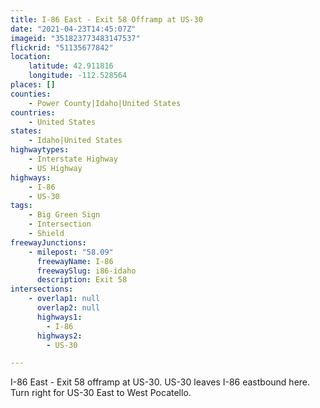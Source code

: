 ```yaml
---
title: I-86 East - Exit 58 Offramp at US-30
date: "2021-04-23T14:45:07Z"
imageid: "351823773483147537"
flickrid: "51135677842"
location:
    latitude: 42.911816
    longitude: -112.528564
places: []
counties:
    - Power County|Idaho|United States
countries:
    - United States
states:
    - Idaho|United States
highwaytypes:
    - Interstate Highway
    - US Highway
highways:
    - I-86
    - US-30
tags:
    - Big Green Sign
    - Intersection
    - Shield
freewayJunctions:
    - milepost: "58.09"
      freewayName: I-86
      freewaySlug: i86-idaho
      description: Exit 58
intersections:
    - overlap1: null
      overlap2: null
      highways1:
        - I-86
      highways2:
        - US-30

---
```

I-86 East - Exit 58 offramp at US-30.  US-30 leaves I-86 eastbound here.  Turn right for US-30 East to West Pocatello.